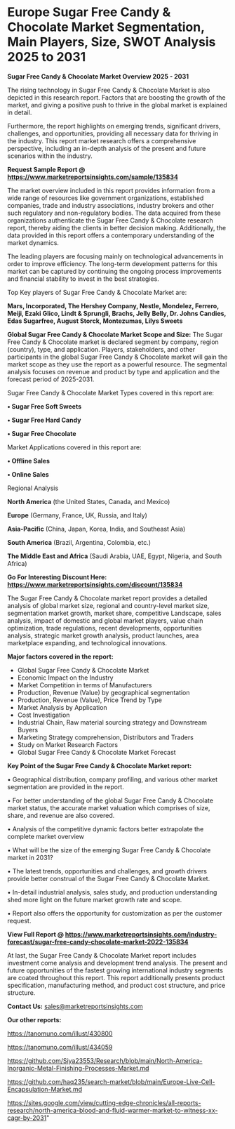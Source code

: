 # Europe Sugar Free Candy & Chocolate Market Segmentation, Main Players, Size, SWOT Analysis 2025 to 2031

<Strong> Sugar Free Candy & Chocolate Market Overview 2025 - 2031</strong>

The rising technology in Sugar Free Candy & Chocolate Market is also depicted in this research report. Factors that are boosting the growth of the market, and giving a positive push to thrive in the global market is explained in detail.

Furthermore, the report highlights on emerging trends, significant drivers, challenges, and opportunities, providing all necessary data for thriving in the industry. This report market research offers a comprehensive perspective, including an in-depth analysis of the present and future scenarios within the industry.

<strong>Request Sample Report @ <a href=https://www.marketreportsinsights.com/sample/135834>https://www.marketreportsinsights.com/sample/135834</a></strong>

The market overview included in this report provides information from a wide range of resources like government organizations, established companies, trade and industry associations, industry brokers and other such regulatory and non-regulatory bodies. The data acquired from these organizations authenticate the Sugar Free Candy & Chocolate research report, thereby aiding the clients in better decision making. Additionally, the data provided in this report offers a contemporary understanding of the market dynamics.

The leading players are focusing mainly on technological advancements in order to improve efficiency. The long-term development patterns for this market can be captured by continuing the ongoing process improvements and financial stability to invest in the best strategies.

Top Key players of Sugar Free Candy & Chocolate Market are:

<strong>Mars, Incorporated, The Hershey Company, Nestle, Mondelez, Ferrero, Meiji, Ezaki Glico, Lindt & Sprungli, Brachs, Jelly Belly, Dr. Johns Candies, Edas Sugarfree, August Storck, Montezumas, Lilys Sweets</strong>

<strong><b>Global Sugar Free Candy & Chocolate Market Scope and Size:</b></strong>
The Sugar Free Candy & Chocolate market is declared segment by company, region (country), type, and application. Players, stakeholders, and other participants in the global Sugar Free Candy & Chocolate market will gain the market scope as they use the report as a powerful resource. The segmental analysis focuses on revenue and product by type and application and the forecast period of 2025-2031.

Sugar Free Candy & Chocolate Market Types covered in this report are:

<strong>• Sugar Free Soft Sweets

• Sugar Free Hard Candy

• Sugar Free Chocolate</strong>

Market Applications covered in this report are:

<strong>• Offline Sales

• Online Sales</strong> 

Regional Analysis

<strong>North America</strong> (the United States, Canada, and Mexico)

<strong>Europe</strong> (Germany, France, UK, Russia, and Italy)

<strong>Asia-Pacific</strong> (China, Japan, Korea, India, and Southeast Asia)

<strong>South America</strong> (Brazil, Argentina, Colombia, etc.)

<strong>The Middle East and Africa</strong> (Saudi Arabia, UAE, Egypt, Nigeria, and South Africa)

<strong>Go For Interesting Discount Here: <a href=https://www.marketreportsinsights.com/discount/135834>https://www.marketreportsinsights.com/discount/135834</a></strong>

The Sugar Free Candy & Chocolate market report provides a detailed analysis of global market size, regional and country-level market size, segmentation market growth, market share, competitive Landscape, sales analysis, impact of domestic and global market players, value chain optimization, trade regulations, recent developments, opportunities analysis, strategic market growth analysis, product launches, area marketplace expanding, and technological innovations.

<strong><b>Major factors covered in the report:</b></strong>
<ul>
  <li>Global Sugar Free Candy & Chocolate Market </li>
  <li>Economic Impact on the Industry</li>
  <li>Market Competition in terms of Manufacturers</li>
  <li>Production, Revenue (Value) by geographical segmentation</li>
  <li>Production, Revenue (Value), Price Trend by Type</li>
  <li>Market Analysis by Application</li>
  <li>Cost Investigation</li>
  <li>Industrial Chain, Raw material sourcing strategy and Downstream Buyers</li>
  <li>Marketing Strategy comprehension, Distributors and Traders</li>
  <li>Study on Market Research Factors</li>
  <li>Global Sugar Free Candy & Chocolate Market Forecast</li>
</ul>

<strong><b>Key Point of the Sugar Free Candy & Chocolate Market report:</b></strong>

• Geographical distribution, company profiling, and various other market segmentation are provided in the report.

• For better understanding of the global Sugar Free Candy & Chocolate market status, the accurate market valuation which comprises of size, share, and revenue are also covered.

• Analysis of the competitive dynamic factors better extrapolate the complete market overview

• What will be the size of the emerging Sugar Free Candy & Chocolate market in 2031?

• The latest trends, opportunities and challenges, and growth drivers provide better construal of the Sugar Free Candy & Chocolate Market.

• In-detail industrial analysis, sales study, and production understanding shed more light on the future market growth rate and scope.

• Report also offers the opportunity for customization as per the customer request.

<strong><b>View Full Report @ <a href=https://www.marketreportsinsights.com/industry-forecast/sugar-free-candy-chocolate-market-2022-135834>https://www.marketreportsinsights.com/industry-forecast/sugar-free-candy-chocolate-market-2022-135834</a></b></strong>


At last, the Sugar Free Candy & Chocolate Market report includes investment come analysis and development trend analysis. The present and future opportunities of the fastest growing international industry segments are coated throughout this report. This report additionally presents product specification, manufacturing method, and product cost structure, and price structure.

<strong>Contact Us:</strong>
sales@marketreportsinsights.com

<strong>Our other reports:</strong>

<a href=https://tanomuno.com/illust/430800>https://tanomuno.com/illust/430800</a>

<a href=https://tanomuno.com/illust/434059>https://tanomuno.com/illust/434059</a>

<a href=https://github.com/Siya23553/Research/blob/main/North-America-Inorganic-Metal-Finishing-Processes-Market.md>https://github.com/Siya23553/Research/blob/main/North-America-Inorganic-Metal-Finishing-Processes-Market.md</a>

<a href=https://github.com/haq235/search-market/blob/main/Europe-Live-Cell-Encapsulation-Market.md>https://github.com/haq235/search-market/blob/main/Europe-Live-Cell-Encapsulation-Market.md</a>

<a href=https://sites.google.com/view/cutting-edge-chronicles/all-reports-research/north-america-blood-and-fluid-warmer-market-to-witness-xx-cagr-by-2031>https://sites.google.com/view/cutting-edge-chronicles/all-reports-research/north-america-blood-and-fluid-warmer-market-to-witness-xx-cagr-by-2031</a>"
